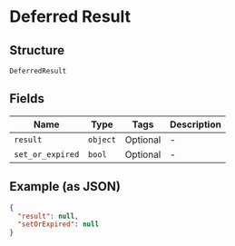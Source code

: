 
# Deferred Result

## Structure

`DeferredResult`

## Fields

| Name | Type | Tags | Description |
|  --- | --- | --- | --- |
| `result` | `object` | Optional | - |
| `set_or_expired` | `bool` | Optional | - |

## Example (as JSON)

```json
{
  "result": null,
  "setOrExpired": null
}
```

